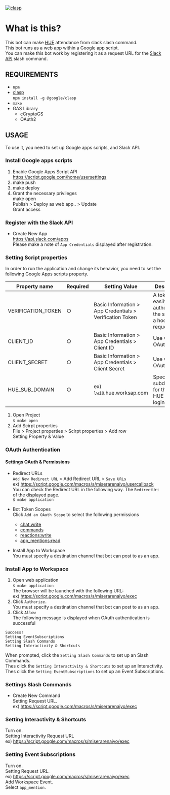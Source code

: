 [![clasp](https://img.shields.io/badge/built%20with-clasp-4285f4.svg)](https://github.com/google/clasp)

What is this?
==============================

 This bot can make [HUE](https://www.works-hi.co.jp/products/attendance) attendance from slack slash command.  
 This bot runs as a web app within a Google app script.  
You can make this bot work by registering it as a request URL for the [Slack API](https://api.slack.com/apps) slash command.
 
REQUIREMENTS
--------------------
- `npm`
- [clasp](https://github.com/google/clasp)  
`npm install -g @google/clasp`
- `make`
- GAS Library
  - cCryptoGS
  - OAuth2

USAGE
--------------------

To use it, you need to set up Google apps scripts, and Slack API.

### Install Google apps scripts

1. Enable Google Apps Script API  
https://script.google.com/home/usersettings
2. make push  
3. make deploy  
4. Grant the necessary privileges  
make open  
Publish > Deploy as web app.. > Update  
Grant access

### Register with the Slack API

* Create New App  
https://api.slack.com/apps  
Please make a note of `App Credentials` displayed after registration.

### Setting Script properties

In order to run the application and change its behavior, you need to set the following Google Apps scripts property.

|Property name|Required|Setting Value|Description|
|--|--|--|--|
|VERIFICATION_TOKEN|○|Basic Information > App Credentials > Verification Token|A token that easily authenticates the source of a hooked request|
|CLIENT_ID|○|Basic Information > App Credentials > Client ID|Use with OAuth|
|CLIENT_SECRET|○|Basic Information > App Credentials > Client Secret|Use with OAuth|
|HUE_SUB_DOMAIN|○|ex) `lwi0`.hue.worksap.com|Specify a subdomain for the the HUE MOBILE login URL.|

1. Open Project  
`$ make open`
2. Add Scirpt properties  
File > Project properties > Scirpt properties > Add row  
Setting Property & Value

### OAuth Authentication

#### Settings OAuth & Permissions

* Redirect URLs  
`Add New Redirect URL` > Add Redirect URL  > `Save URLs`  
ex) https://script.google.com/macros/s/miserarenaiyo/usercallback  
You can check the Redirect URL in the following way. The `RedirectUri` of the displayed page.  
`$ make application`  
* Bot Token Scopes  
Click `Add an OAuth Scope` to select the following permissions  
  * [chat:write](https://api.slack.com/scopes/chat:write)
  * [commands](https://api.slack.com/scopes/commands)
  * [reactions:write](https://api.slack.com/scopes/reactions:write)
  * [app_mentions:read](https://api.slack.com/scopes/app_mentions:read)

* Install App to Workspace  
You must specify a destination channel that bot can post to as an app.

### Install App to Workspace

1. Open web application  
`$ make application`  
The browser will be launched with the following URL:  
ex) https://script.google.com/macros/s/miserarenaiyo/exec  
2. Click `Authorize.`  
You must specify a destination channel that bot can post to as an app.
3. Click `Allow`  
The following message is displayed when OAuth authentication is successful  
```
Success!
Setting EventSubscriptions
Setting Slash Commands
Setting Interactivity & Shortcuts
```
When prompted, click the `Setting Slash Commands` to set up an Slash Commands.  
Thes click the `Setting Interactivity & Shortcuts` to set up an Interactivity.  
Thes click the `Setting EventSubscriptions` to set up an Event Subscriptions.  

### Settings Slash Commands

* Create New Command  
Setting Request URL.  
ex) https://script.google.com/macros/s/miserarenaiyo/exec  

### Setting Interactivity & Shortcuts

Turn on.  
Setting Interactivity Request URL  
ex) https://script.google.com/macros/s/miserarenaiyo/exec

### Setting Event Subscriptions  
Turn on.  
Setting Request URL.  
ex) https://script.google.com/macros/s/miserarenaiyo/exec  
Add Workspace Event.   
Select `app_mention`.
